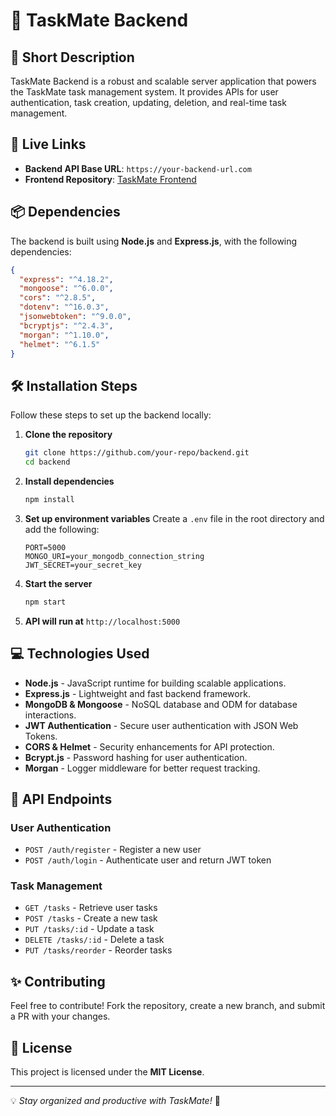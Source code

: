 # 🚀 TaskMate Backend

## 📌 Short Description
TaskMate Backend is a robust and scalable server application that powers the TaskMate task management system. It provides APIs for user authentication, task creation, updating, deletion, and real-time task management.

## 🔗 Live Links
- **Backend API Base URL**: `https://your-backend-url.com`
- **Frontend Repository**: [TaskMate Frontend](https://github.com/your-repo/frontend)

## 📦 Dependencies
The backend is built using **Node.js** and **Express.js**, with the following dependencies:

```json
{
  "express": "^4.18.2",
  "mongoose": "^6.0.0",
  "cors": "^2.8.5",
  "dotenv": "^16.0.3",
  "jsonwebtoken": "^9.0.0",
  "bcryptjs": "^2.4.3",
  "morgan": "^1.10.0",
  "helmet": "^6.1.5"
}
```

## 🛠 Installation Steps
Follow these steps to set up the backend locally:

1. **Clone the repository**
   ```sh
   git clone https://github.com/your-repo/backend.git
   cd backend
   ```

2. **Install dependencies**
   ```sh
   npm install
   ```

3. **Set up environment variables**
   Create a `.env` file in the root directory and add the following:
   ```env
   PORT=5000
   MONGO_URI=your_mongodb_connection_string
   JWT_SECRET=your_secret_key
   ```

4. **Start the server**
   ```sh
   npm start
   ```

5. **API will run at** `http://localhost:5000`

## 💻 Technologies Used
- **Node.js** - JavaScript runtime for building scalable applications.
- **Express.js** - Lightweight and fast backend framework.
- **MongoDB & Mongoose** - NoSQL database and ODM for database interactions.
- **JWT Authentication** - Secure user authentication with JSON Web Tokens.
- **CORS & Helmet** - Security enhancements for API protection.
- **Bcrypt.js** - Password hashing for user authentication.
- **Morgan** - Logger middleware for better request tracking.

## 📜 API Endpoints
### **User Authentication**
- `POST /auth/register` - Register a new user
- `POST /auth/login` - Authenticate user and return JWT token

### **Task Management**
- `GET /tasks` - Retrieve user tasks
- `POST /tasks` - Create a new task
- `PUT /tasks/:id` - Update a task
- `DELETE /tasks/:id` - Delete a task
- `PUT /tasks/reorder` - Reorder tasks

## ✨ Contributing
Feel free to contribute! Fork the repository, create a new branch, and submit a PR with your changes.

## 📄 License
This project is licensed under the **MIT License**.

---

💡 _Stay organized and productive with TaskMate!_ 🚀
